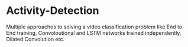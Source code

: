# Activity-Detection
Multiple approaches to solving a video classification problem like End to End training, Convoloutional and LSTM networks trained independently, Dilated Convolution etc.
